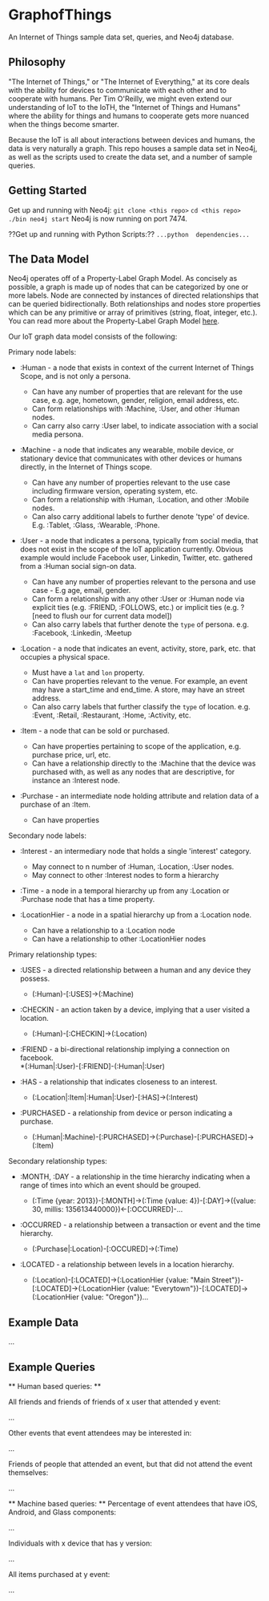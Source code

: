 GraphofThings
=============

An Internet of Things sample data set, queries, and Neo4j database.

## Philosophy
"The Internet of Things," or "The Internet of Everything," at its core deals with the ability for devices to communicate with each other and to cooperate with humans.  Per Tim O'Reilly, we might even extend our understanding of IoT to the IoTH, the "Internet of Things and Humans" where the ability for things and humans to cooperate gets more nuanced when the things become smarter. 

Because the IoT is all about interactions between devices and humans, the data is very naturally a graph.  This repo houses a sample data set in Neo4j, as well as the scripts used to create the data set, and a number of sample queries.

## Getting Started
Get up and running with Neo4j:
`git clone <this repo>`
`cd <this repo>`
`./bin neo4j start`
Neo4j is now running on port 7474.

??Get up and running with Python Scripts:??
`...python  dependencies...`

## The Data Model
Neo4j operates off of a Property-Label Graph Model.  As concisely as possible, a graph is made up of nodes that can be categorized by one or more labels.  Node are connected by instances of directed relationships that can be queried bidirectionally.  Both relationships and nodes store properties which can be any primitive or array of primitives (string, float, integer, etc.).  You can read more about the Property-Label Graph Model [here](http://docs.neo4j.org/chunked/stable/graphdb-neo4j.html).

Our IoT graph data model consists of the following:

Primary node labels:
* :Human - a node that exists in context of the current Internet of Things Scope, and is not only a persona.  
    * Can have any number of properties that are relevant for the use case, e.g. age, hometown, gender, religion, email address, etc.
    * Can form relationships with :Machine, :User, and other :Human nodes.
    * Can carry also carry :User label, to indicate association with a social media persona.

* :Machine - a node that indicates any wearable, mobile device, or stationary device that communicates with other devices or humans directly, in the Internet of Things scope.
    * Can have any number of properties relevant to the use case including firmware version, operating system, etc.
    * Can form a relationship with :Human, :Location, and other :Mobile nodes.
    * Can also carry additional labels to further denote 'type' of device.  E.g. :Tablet, :Glass, :Wearable, :Phone.

* :User - a node that indicates a persona, typically from social media, that does not exist in the scope of the IoT application currently.  Obvious example would include Facebook user, Linkedin, Twitter, etc. gathered from a :Human social sign-on data.
    * Can have any number of properties relevant to the persona and use case - E.g age, email, gender.
    * Can form a relationship with any other :User or :Human node via explicit ties (e.g. :FRIEND, :FOLLOWS, etc.) or implicit ties (e.g. ? [need to flush our for current data model])
    * Can also carry labels that further denote the `type` of persona.  e.g. :Facebook, :Linkedin, :Meetup

* :Location - a node that indicates an event, activity, store, park, etc. that occupies a physical space.
    * Must have a `lat` and `lon` property.
    * Can have properties relevant to the venue.  For example, an event may have a start_time and end_time.  A store, may have an street address.
    * Can also carry labels that further classify the `type` of location.  e.g. :Event, :Retail, :Restaurant, :Home, :Activity, etc.

* :Item - a node that can be sold or purchased.
    * Can have properties pertaining to scope of the application, e.g. purchase price, url, etc.
    * Can have a relationship directly to the :Machine that the device was purchased with, as well as any nodes that are descriptive, for instance an :Interest node.

* :Purchase - an intermediate node holding attribute and relation data of a purchase of an :Item.
    * Can have properties 

Secondary node labels:

* :Interest - an intermediary node that holds a single 'interest' category.
    * May connect to n number of :Human, :Location, :User nodes.
    * May connect to other :Interest nodes to form a hierarchy

* :Time - a node in a temporal hierarchy up from any :Location or :Purchase node that has a time property.

* :LocationHier - a node in a spatial hierarchy up from a :Location node.
    * Can have a relationship to a :Location node
    * Can have a relationship to other :LocationHier nodes

Primary relationship types:
* :USES - a directed relationship between a human and any device they possess. 
    * (:Human)-[:USES]->(:Machine)

* :CHECKIN - an action taken by a device, implying that a user visited a location. 
    * (:Human)-[:CHECKIN]->(:Location)

* :FRIEND - a bi-directional relationship implying a connection on facebook.  
    *(:Human|:User)-[:FRIEND]-(:Human|:User)

* :HAS - a relationship that indicates closeness to an interest.
    * (:Location|:Item|:Human|:User)-[:HAS]->(:Interest)

* :PURCHASED - a relationship from device or person indicating a purchase.
    * (:Human|:Machine)-[:PURCHASED]->(:Purchase)-[:PURCHASED]->(:Item)

Secondary relationship types:
* :MONTH, :DAY - a relationship in the time hierarchy indicating when a range of times into which an event should be grouped.
    * (:Time {year: 2013})-[:MONTH]->(:Time {value: 4})-[:DAY]->({value: 30, millis: 135613440000})<-[:OCCURRED]-...

* :OCCURRED - a relationship between a transaction or event and the time hierarchy.
    * (:Purchase|:Location)-[:OCCURED]->(:Time)

* :LOCATED - a relationship between levels in a location hierarchy.
    * (:Location)-[:LOCATED]->(:LocationHier {value: "Main Street"})-[:LOCATED]->(:LocationHier {value: "Everytown"})-[:LOCATED]->(:LocationHier {value: "Oregon"})...

## Example Data
...

## Example Queries
** Human based queries:  **

All friends and friends of friends of x user that attended y event:

...

Other events that event attendees may be interested in:

...

Friends of people that attended an event, but that did not attend the event themselves:

...

** Machine based queries:  **
Percentage of event attendees that have iOS, Android, and Glass components:

...

Individuals with x device that has y version:

...

All items purchased at y event:

...



